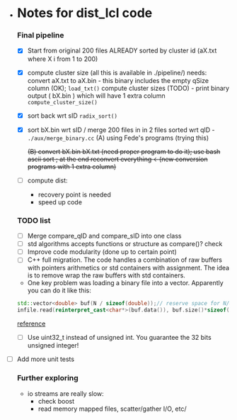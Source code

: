 * # Notes for dist_Icl code

  ### Final pipeline

  - [x] Start from original 200 files ALREADY sorted by cluster id  (aX.txt where X i from 1 to 200)

  - [x] compute cluster size (all this is available in ./pipeline/)
    needs: convert aX.txt to aX.bin - this binary includes the empty qSize column (OK);  `load_txt()`
    compute cluster sizes (TODO) - print binary output ( bX.bin ) which will have 1 extra column `compute_cluster_size()`

  - [x] sort back wrt sID `radix_sort()`

  - [x] sort bX.bin wrt sID / merge 200 files in in 2 files sorted wrt qID - `./aux/merge_binary.cc`
    (A) using Fede's programs (trying this)

    ~~(B) convert bX.bin bX.txt (need proper program to do it); use  bash  ascii sort ; at the end reconvert everything <-(new conversion  programs with 1 extra column)~~

  - [ ] compute dist:

    * recovery point is needed 
    * speed up code

  

  ### TODO list

  - [ ] Merge compare_qID and compare_sID into one class
  - [ ] std algorithms accepts functions or structure as compare()? check
  - [ ] Improve code modularity (done up to certain point)
  - [ ] C++ full migration. The code handles a combination of raw buffers with pointers arithmetics or std containers with assignment. The idea is to remove wrap the raw buffers with std containers. 
  - One key problem was loading a binary file into a vector. Apparently you can do it like this:

  ```cpp
  std::vector<double> buf(N / sizeof(double));// reserve space for N/8 doubles
  infile.read(reinterpret_cast<char*>(buf.data()), buf.size()*sizeof(double)); // or &buf[0] for C++98
  ```

  [reference](https://stackoverflow.com/questions/28707928/how-to-efficiently-read-a-binary-file-into-a-vector-c)

  - [ ] Use uint32_t instead of unsigned int. You guarantee the 32 bits unsigned integer!

* [ ] Add more unit tests

  

  ### Further exploring

  * io streams are really slow:
    * check boost
    * read memory mapped files, scatter/gather I/O, etc/